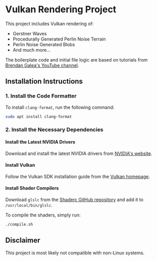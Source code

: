 # Vulkan Rendering Project

This project includes Vulkan rendering of:

- Gerstner Waves
- Procedurally Generated Perlin Noise Terrain
- Perlin Noise Generated Blobs
- And much more...

The boilerplate code and initial file logic are based on tutorials from [Brendan Galea&#39;s YouTube channel](https://www.youtube.com/c/BrendanGalea).

## Installation Instructions

### 1. Install the Code Formatter

To install `clang-format`, run the following command:

```bash
sudo apt install clang-format
```

### 2. Install the Necessary Dependencies

#### Install the Latest NVIDIA Drivers

Download and install the latest NVIDIA drivers from [NVIDIA&#39;s website](https://www.nvidia.com/en-us/drivers/).

#### Install Vulkan

Follow the Vulkan SDK installation guide from the [Vulkan homepage](https://vulkan.lunarg.com/doc/sdk/latest/windows/getting_started.html).

#### Install Shader Compilers

Download `glslc` from the [Shaderc GitHub repository](https://github.com/google/shaderc/tree/main/glslc) and add it to `/usr/local/bin/glslc`.

To compile the shaders, simply run:

```bash
./compile.sh
```

## Disclaimer

This project is most likely not compatible with non-Linux systems.
